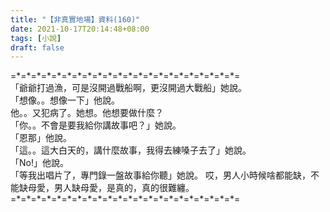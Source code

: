 ```yaml
---
title: "【非真實地場】資料(160)"
date: 2021-10-17T20:14:48+08:00
tags: [小說]
draft: false
---
```


=\*=\*=\*=\*=\*=\*=\*=\*=\*=\*=\*=\*=\*=\*=\*=\*=\*=\*=\*=\*=\*=\*=  
「爺爺打過漁，可是沒開過戰船啊，更沒開過大戰船」她說。   
「想像。。想像一下」他說。  
他。。又犯病了。她想。他想要做什麼？  
「你。。不會是要我給你講故事吧？」她說。    
「恩那」他說。       
「這。。這大白天的，講什麼故事，我得去練嗓子去了」她說。      
「No!」他說。    
「等我出唱片了，專門錄一盤故事給你聽」她說。
哎，男人小時候啥都能缺，不能缺母愛，男人缺母愛，是真的，真的很難纏。      
=\*=\*=\*=\*=\*=\*=\*=\*=\*=\*=\*=\*=\*=\*=\*=\*=\*=\*=\*=\*=\*=\*=  